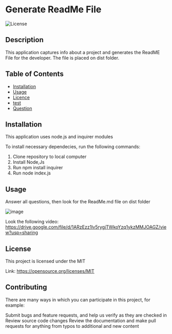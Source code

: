
  # Generate ReadMe File
  
  ![License](https://img.shields.io/badge/license-MIT-Blue.svg)
              

  ## Description
  
  This application captures info about a project and generates the ReadME File for the developer. The file is placed on dist folder.
  
  ## Table of Contents

  * [Installation](#installation)
  * [Usage](#usage)
  * [Licence](#license)
  * [test](#test)
  * [Question](#questions)
  
  ## Installation
  This application uses node.js and inquirer modules
  
  To install necessary dependecies, run the following commands: 
  1. Clone repository to local computer
  2. Install Node,Js
  3. Run npm install inquirer 
  4. Run node index.js
  
  ## Usage
  
  Answer all questions, then look for the ReadMe.md file on dist folder
  
  ![image](https://user-images.githubusercontent.com/88918693/137822035-80e4a7c8-6021-497d-83be-72135395bf6f.png)
   
  Look the following video: https://drive.google.com/file/d/1ARzEzz1lv5rygjTWkoYzq1ykzMMJOAGZ/view?usp=sharing

  ## License
  
  This project is licensed under the MIT
  
  Link: https://opensource.org/licenses/MIT
            
   
  ## Contributing 
  There are many ways in which you can participate in this project, for example:  

  Submit bugs and feature requests, and help us verify as they are checked in
  Review source code changes
  Review the documentation and make pull requests for anything from typos to additional and new content

